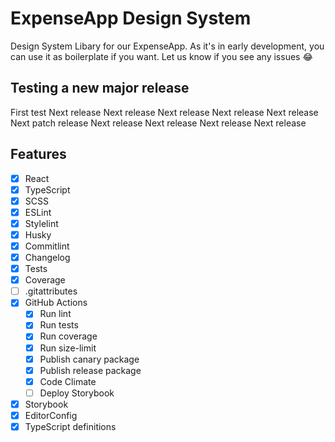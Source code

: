 # ExpenseApp Design System

Design System Libary for our ExpenseApp. As it's in early development, you can use it as boilerplate if you want. Let us know if you see any issues 😂

## Testing a new major release

First test
Next release
Next release
Next release
Next release
Next release
Next patch release
Next release
Next release
Next release
Next release

## Features

- [x] React
- [x] TypeScript
- [x] SCSS
- [x] ESLint
- [x] Stylelint
- [x] Husky
- [x] Commitlint
- [x] Changelog
- [x] Tests
- [x] Coverage
- [ ] .gitattributes
- [x] GitHub Actions
  - [x] Run lint
  - [x] Run tests
  - [x] Run coverage
  - [x] Run size-limit
  - [x] Publish canary package
  - [x] Publish release package
  - [x] Code Climate
  - [ ] Deploy Storybook
- [x] Storybook
- [x] EditorConfig
- [x] TypeScript definitions
